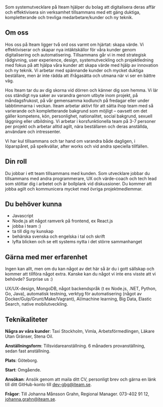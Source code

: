 Som systemutvecklare på Iteam hjälper du bolag att digitalisera deras affär och effektivisera sin verksamhet tillsammans med ett gäng duktiga, kompletterande och trevliga medarbetare/kunder och ny teknik.

## Om oss

Hos oss på Iteam ligger två ord oss varmt om hjärtat: skapa värde. Vi effektiviserar och skapar nya intäktskällor för våra kunder genom digitalisering och automatisering. Tillsammans går vi in med strategisk rådgivning, user experience, design, systemutveckling och projektledning med fokus på att hjälpa våra kunder att skapa värde med hjälp av innovation och ny teknik. Vi arbetar med spännande kunder och mycket duktiga beställare, men är inte rädda att ifrågasätta och utmana när vi ser en bättre väg.

Hos Iteam tar du av dig skorna vid dörren och känner dig som hemma. Vi lär oss ständigt nya saker av varandra genom utbyte inom projekt, på måndagsfrukost, på vår gemensamma kodlunch på fredagar eller under labbtimmarna i veckan. Iteam arbetar aktivt för att sätta ihop team med så varierande och kompletterande bakgrund som möjligt – oavsett om det gäller kompetens, kön, personlighet, nationalitet, social bakgrund, sexuell läggning eller utbildning. Vi arbetar i korsfunktionella team på 3-7 personer per projekt och arbetar alltid agilt, nära beställaren och deras anställda, användare och intressenter.

Vi har kul tillsammans och tar hand om varandra både dagligen, i löparspåret, på spelkvällar, after works och vid andra speciella tillfällen.

## Din roll

Du jobbar i ett team tillsammans med kunden. Som utvecklare jobbar du tillsammans med andra programmerare, UX och värde-coach och tech lead som stöttar dig i arbetet och är bollplank vid diskussioner. Du kommer att jobba agilt och kommunicera mycket med övriga projektmedlemmar.

## Du behöver kunna

* Javascript
* Node.js alt något ramverk på frontend, ex React.js
* jobba i team :)
* ta till dig ny kunskap
* behärska svenska och engelska i tal och skrift
* lyfta blicken och se ett systems nytta i det större sammanhanget

## Gärna med mer erfarenhet

Ingen kan allt, men om du kan något av det här så är du i gott sällskap och kommer att tillföra något extra. Kanske kan du något vi inte ens visste att vi behövde? Surprise us :)

UX/UX-design, MongoDB, något backendspråk (t ex Node.js, .NET, Python, Go, Java), automatisk testning, verktyg för automatisering (något av Docker/Gulp/Grunt/Make/Vagrant), AI/machine learning, Big Data, Elastic Search, native mobilutveckling.


## Teknikaliteter

**Några av våra kunder**: Taxi Stockholm, Vimla, Arbetsförmedlingen, Läkare Utan Gränser, Stena Oil.

**Anställningsform**: Tillsvidareanställning. 6 månaders provanställning, sedan fast anställning.

**Plats**: Göteborg.

**Start**: Omgående.

**Ansökan**: Ansök genom att maila ditt CV, personligt brev och gärna en länk till ditt GitHub-konto till [dev-gbg@iteam.se](mailto:dev-gbg@iteam.se).

**Frågor**: Till Johanna Månsson Grahn, Regional Manager. 073-402 91 12, [johanna.grahn@iteam.se](mailto:johanna.grahn@iteam.se).
